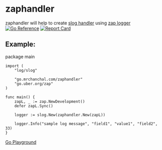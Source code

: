 # zaphandler

zaphandler will help to create [slog handler](https://pkg.go.dev/log/slog#Handler) using [zap logger](https://pkg.go.dev/go.uber.org/zap) [![Go Reference](https://pkg.go.dev/badge/go.mrchanchal.com/zaphandler.svg)](https://pkg.go.dev/go.mrchanchal.com/zaphandler) [![Report Card](https://goreportcard.com/badge/go.mrchanchal.com/zaphandler)](https://goreportcard.com/report/go.mrchanchal.com/zaphandler)

## Example:

package main

    import (
        "log/slog"

        "go.mrchanchal.com/zaphandler"
        "go.uber.org/zap"
    )

    func main() {
        zapL, _ := zap.NewDevelopment()
        defer zapL.Sync()

        logger := slog.New(zaphandler.New(zapL))

        logger.Info("sample log message", "field1", "value1", "field2", 33)
    }

[Go Playground](https://go.dev/play/p/R57ypgVRB8c?v=gotip)